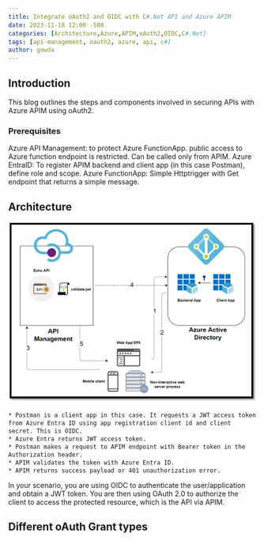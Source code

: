 ```yaml
---
title: Integrate oAuth2 and OIDC with C#.Net API and Azure APIM
date: 2023-11-18 12:00 -500
categories: [Architecture,Azure,APIM,oAuth2,OIDC,C#.Net]
tags: [api-management, oauth2, azure, api, c#]
author: gowda
---
```


## Introduction
This blog outlines the steps and components involved in securing APIs with Azure APIM using oAuth2.

### Prerequisites
Azure API Management: to protect Azure FunctionApp. public access to Azure function endpoint is restricted. Can be called only from APIM.
Azure EntraID: To register APIM backend and client app (in this case Postman), define role and scope.
Azure FunctionApp: Simple Httptrigger with Get endpoint that returns a simple message.


## Architecture

![Desktop View](/assets/img/oauth/oauth2-oidc-azentraid.png)

    * Postman is a client app in this case. It requests a JWT access token from Azure Entra ID using app registration client id and client secret. This is OIDC.
    * Azure Entra returns JWT access token.
    * Postman makes a request to APIM endpoint with Bearer token in the Authorization header.
    * APIM validates the token with Azure Entra ID.
    * APIM returns success payload or 401 unauthorization error.

In your scenario, you are using OIDC to authenticate the user/application and obtain a JWT token. You are then using OAuth 2.0 to authorize the client to access the protected resource, which is the API via APIM.

## Different oAuth Grant types

